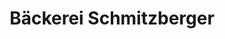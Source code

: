---
title: "Bäckerei Schmitzberger"
url: /braunau-am-inn/baeckerei-schmitzberger/
shop: Bäckerei
---